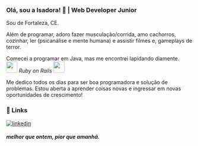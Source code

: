 
### Olá, sou a Isadora! 👋 | Web Developer Junior

Sou de Fortaleza, CE. 

Além de programar, adoro fazer musculação/corrida, amo cachorros, cozinhar, ler (psicanálise e mente humana) e assistir filmes e, gameplays de terror. 


Comecei a programar em Java, mas me encontrei lapidando diamente.   
<img src="https://cdn.jsdelivr.net/gh/devicons/devicon/icons/ruby/ruby-original.svg" idth="30" height="30"/> *Ruby on Rails* <img src="https://cdn.jsdelivr.net/gh/devicons/devicon/icons/rails/rails-plain.svg"  width="30" height="30"/>

Me dedico todos os dias para ser boa programadora e solução de problemas. Estou aberta a aprender coisas novas e ingressar em novas oportunidades de crescimento! 

### 🔗 Links
[![linkedin](https://img.shields.io/badge/linkedin-0A66C2?style=for-the-badge&logo=linkedin&logoColor=white)](https://www.linkedin.com/in/srochaisadora)

#### _melhor que ontem, pior que amanhã._

